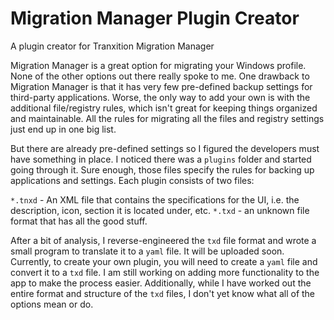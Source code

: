 # Migration Manager Plugin Creator
A plugin creator for Tranxition Migration Manager

Migration Manager is a great option for migrating your Windows profile. None of the other options out there really spoke to me. One drawback to Migration Manager is that it has very few pre-defined backup settings for third-party applications. Worse, the only way to add your own is with the additional file/registry rules, which isn't great for keeping things organized and maintainable. All the rules for migrating all the files and registry settings just end up in one big list.

But there are already pre-defined settings so I figured the developers must have something in place. I noticed there was a `plugins` folder and started going through it. Sure enough, those files specify the rules for backing up applications and settings. Each plugin consists of two files:

`*.tnxd` - An XML file that contains the specifications for the UI, i.e. the description, icon, section it is located under, etc.
`*.txd` - an unknown file format that has all the good stuff.

After a bit of analysis, I reverse-engineered the `txd` file format and wrote a small program to translate it to a `yaml` file. It will be uploaded soon. Currently, to create your own plugin, you will need to create a `yaml` file and convert it to a `txd` file. I am still working on adding more functionality to the app to make the process easier. Additionally, while I have worked out the entire format and structure of the `txd` files, I don't yet know what all of the options mean or do.
